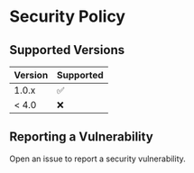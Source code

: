 # Security Policy

## Supported Versions

| Version | Supported          |
| ------- | ------------------ |
| 1.0.x   | :white_check_mark: |
| < 4.0   | :x:                |

## Reporting a Vulnerability

Open an issue to report a security vulnerability.

